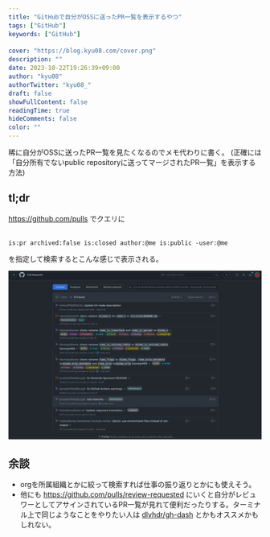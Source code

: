 ```yaml
---
title: "GitHubで自分がOSSに送ったPR一覧を表示するやつ"
tags: ["GitHub"]
keywords: ["GitHub"]

cover: "https://blog.kyu08.com/cover.png"
description: ""
date: 2023-10-22T19:26:39+09:00
author: "kyu08"
authorTwitter: "kyu08_"
draft: false
showFullContent: false
readingTime: true
hideComments: false
color: ""
---
```


稀に自分がOSSに送ったPR一覧を見たくなるのでメモ代わりに書く。 (正確には「自分所有でないpublic repositoryに送ってマージされたPR一覧」を表示する方法)

## tl;dr
https://github.com/pulls でクエリに

```shell

is:pr archived:false is:closed author:@me is:public -user:@me

```
を指定して検索するとこんな感じで表示される。

![pulls](pulls.webp)

## 余談
- orgを所属組織とかに絞って検索すれば仕事の振り返りとかにも使えそう。
- 他にも https://github.com/pulls/review-requested にいくと自分がレビュワーとしてアサインされているPR一覧が見れて便利だったりする。ターミナル上で同じようなことをやりたい人は [dlvhdr/gh-dash](https://github.com/dlvhdr/gh-dash) とかもオススメかもしれない。
